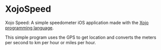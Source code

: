 # XojoSpeed

Xojo Speed: A simple speedometer iOS application made with the [Xojo programming language](http://www.xojo.com).

This simple program uses the GPS to get location and converts the meters per second to km per hour or miles per hour.

